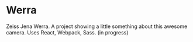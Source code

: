 # Werra
Zeiss Jena Werra.
A project showing a little something about this awesome camera.
Uses React, Webpack, Sass.
(in progress)
